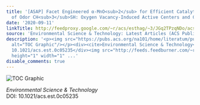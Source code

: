 ```yaml
---
title: '[ASAP] Facet Engineered α-MnO<sub>2</sub> for Efficient Catalytic Ozonation
  of Odor CH<sub>3</sub>SH: Oxygen Vacancy-Induced Active Centers and Catalytic Mechanism'
date: '2020-09-11'
linkTitle: http://feedproxy.google.com/~r/acs/esthag/~3/JGq2TPzqNDo/acs.est.0c05235
source: 'Environmental Science & Technology: Latest Articles (ACS Publications)'
description: '<p><img src="https://pubs.acs.org/na101/home/literatum/publisher/achs/journals/content/esthag/0/esthag.ahead-of-print/acs.est.0c05235/20200911/images/medium/es0c05235_0009.gif"
  alt="TOC Graphic"/></p><div><cite>Environmental Science & Technology</cite></div><div>DOI:
  10.1021/acs.est.0c05235</div><img src="http://feeds.feedburner.com/~r/acs/esthag/~4/JGq2TPzqNDo"
  height="1" width="1" ...'
disable_comments: true
---
```

<p><img src="https://pubs.acs.org/na101/home/literatum/publisher/achs/journals/content/esthag/0/esthag.ahead-of-print/acs.est.0c05235/20200911/images/medium/es0c05235_0009.gif" alt="TOC Graphic"/></p><div><cite>Environmental Science & Technology</cite></div><div>DOI: 10.1021/acs.est.0c05235</div><img src="http://feeds.feedburner.com/~r/acs/esthag/~4/JGq2TPzqNDo" height="1" width="1" ...